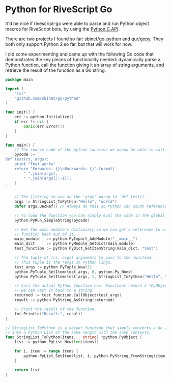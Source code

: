# Python for RiveScript Go

It'd be nice if rivescript-go were able to parse and run Python object macros for RiveScript bots, by using the [Python C API](https://docs.python.org/3/c-api/index.html).

There are two projects I found so far: [sbinet/go-python](https://github.com/sbinet/go-python) and [qur/gopy](https://github.com/qur/gopy). They both only support Python 2 so far, but that will work for now.

I did some experimenting and came up with the following Go code that demonstrates the key pieces of functionality needed: dynamically parse a Python function, call the function giving it an array of string arguments, and retrieve the result of the function as a Go string.

```go
package main

import (
	"fmt"
	"github.com/sbinet/go-python"
)

func init() {
	err := python.Initialize()
	if err != nil {
		panic(err.Error())
	}
}

func main() {
	// The source code of the python function we wanna be able to call.
	pycode := `
def test(rs, args):
    print "Test works"
    return "Forwards: {}\nBackwards: {}".format(
        " ".join(args),
        " ".join(args[::-1]),
    )
`

	// The []string to use as the 'args' param to `def test()`
	args := StringList_ToPython("Hello", "world")
	defer args.DecRef() // Always do this so Python can count references well.

	// To load the function you can simply eval the code in the global scope:
	python.PyRun_SimpleString(pycode)

	// Get the main module's dictionary so we can get a reference to our
	// function back out of it.
	main_module   := python.PyImport_AddModule("__main__")
	main_dict     := python.PyModule_GetDict(main_module)
	test_function := python.PyDict_GetItemString(main_dict, "test")

	// The tuple of (rs, args) arguments to pass to the function.
	// This tuple is the *args in Python lingo.
	test_args := python.PyTuple_New(2)
	python.PyTuple_SetItem(test_args, 0, python.Py_None)
	python.PyTuple_SetItem(test_args, 1, StringList_ToPython("Hello", "world"))

	// Call the actual Python function now. Functions return a *PyObject, and
	// we can cast it back to a string.
	returned := test_function.CallObject(test_args)
	result := python.PyString_AsString(returned)

	// Print the result of the function.
	fmt.Println("Result:", result)
}

// StringList_ToPython is a helper function that simply converts a Go []string
// into a Python List of the same length with the same contents.
func StringList_ToPython(items... string) *python.PyObject {
	list := python.PyList_New(len(items))

	for i, item := range items {
		python.PyList_SetItem(list, i, python.PyString_FromString(item))
	}

	return list
}
```
